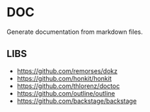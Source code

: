 <h1>DOC</h1>
<p>Generate documentation from markdown files.</p>
<h2>LIBS</h2>
<ul>
<li><a href="https://github.com/remorses/dokz">https://github.com/remorses/dokz</a></li>
<li><a href="https://github.com/honkit/honkit">https://github.com/honkit/honkit</a></li>
<li><a href="https://github.com/thlorenz/doctoc">https://github.com/thlorenz/doctoc</a></li>
<li><a href="https://github.com/outline/outline">https://github.com/outline/outline</a></li>
<li><a href="https://github.com/backstage/backstage">https://github.com/backstage/backstage</a></li>
</ul>